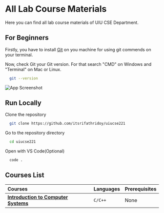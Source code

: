 
# All Lab Course Materials 

Here you can find all lab course materials of UIU CSE Department.




## For Beginners 

Firstly, you have to install [Git](https://git-scm.com/downloads) on you machine for using git commends on your terminal.




Now, check Git your Git version. For that search "CMD" on Windows and "Terminal" on Mac or Linux.

```bash
  git --version
```
    
![App Screenshot](https://i.ibb.co/8D3n1kX/Screenshot-2022-05-09-010039.png)



## Run Locally

Clone the repository

```bash
  git clone https://github.com/itsrifathridoy/uiucse221
```

Go to the repository directory

```bash
  cd uiucse221
```

Open with VS Code(Optional)

```bash
  code .
```



## Courses List


| Courses | Languages     | Prerequisites |
| :-------- | :------- | :------------------------- |
| **[Introduction to Computer Systems](https://github.com/itsrifathridoy/uiucse221/tree/Rifat's-Code/ICS)** | `C/C++` | None |



